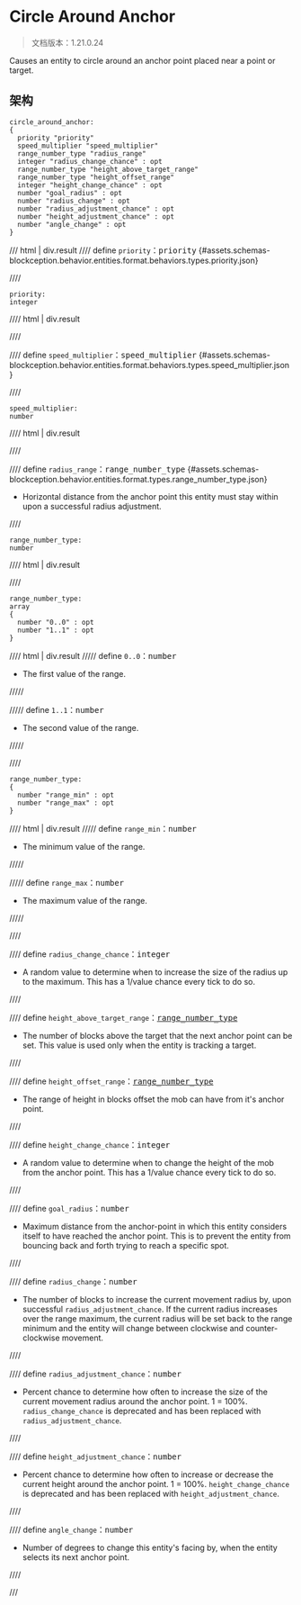 # Circle Around Anchor

> 文档版本：1.21.0.24

Causes an entity to circle around an anchor point placed near a point or target.

## 架构

```mcschema
circle_around_anchor:
{
  priority "priority"
  speed_multiplier "speed_multiplier"
  range_number_type "radius_range"
  integer "radius_change_chance" : opt
  range_number_type "height_above_target_range"
  range_number_type "height_offset_range"
  integer "height_change_chance" : opt
  number "goal_radius" : opt
  number "radius_change" : opt
  number "radius_adjustment_chance" : opt
  number "height_adjustment_chance" : opt
  number "angle_change" : opt
}

```

/// html | div.result
//// define
`priority`：<samp>priority</samp> {#assets.schemas-blockception.behavior.entities.format.behaviors.types.priority.json}


////

```mcschema
priority:
integer

```

//// html | div.result

////



//// define
`speed_multiplier`：<samp>speed_multiplier</samp> {#assets.schemas-blockception.behavior.entities.format.behaviors.types.speed_multiplier.json}


////

```mcschema
speed_multiplier:
number

```

//// html | div.result

////



//// define
`radius_range`：<samp>range_number_type</samp> {#assets.schemas-blockception.behavior.entities.format.types.range_number_type.json}

- Horizontal distance from the anchor point this entity must stay within upon a successful radius adjustment.


////

```mcschema
range_number_type:
number

```

//// html | div.result

////


```mcschema
range_number_type:
array
{
  number "0..0" : opt
  number "1..1" : opt
}

```

//// html | div.result
///// define
`0..0`：<samp>number</samp>

- The first value of the range.


/////


///// define
`1..1`：<samp>number</samp>

- The second value of the range.


/////


////


```mcschema
range_number_type:
{
  number "range_min" : opt
  number "range_max" : opt
}

```

//// html | div.result
///// define
`range_min`：<samp>number</samp>

- The minimum value of the range.


/////


///// define
`range_max`：<samp>number</samp>

- The maximum value of the range.


/////


////




//// define
`radius_change_chance`：<samp>integer</samp>

- A random value to determine when to increase the size of the radius up to the maximum. This has a 1/value chance every tick to do so.


////


//// define
`height_above_target_range`：<samp>[range_number_type](#assets.schemas-blockception.behavior.entities.format.types.range_number_type.json)</samp>

- The number of blocks above the target that the next anchor point can be set. This value is used only when the entity is tracking a target.


////


//// define
`height_offset_range`：<samp>[range_number_type](#assets.schemas-blockception.behavior.entities.format.types.range_number_type.json)</samp>

- The range of height in blocks offset the mob can have from it's anchor point.


////


//// define
`height_change_chance`：<samp>integer</samp>

- A random value to determine when to change the height of the mob from the anchor point. This has a 1/value chance every tick to do so.


////


//// define
`goal_radius`：<samp>number</samp>

- Maximum distance from the anchor-point in which this entity considers itself to have reached the anchor point. This is to prevent the entity from bouncing back and forth trying to reach a specific spot.


////


//// define
`radius_change`：<samp>number</samp>

- The number of blocks to increase the current movement radius by, upon successful `radius_adjustment_chance`. If the current radius increases over the range maximum, the current radius will be set back to the range minimum and the entity will change between clockwise and counter-clockwise movement.


////


//// define
`radius_adjustment_chance`：<samp>number</samp>

- Percent chance to determine how often to increase the size of the current movement radius around the anchor point. 1 = 100%. `radius_change_chance` is deprecated and has been replaced with `radius_adjustment_chance`.


////


//// define
`height_adjustment_chance`：<samp>number</samp>

- Percent chance to determine how often to increase or decrease the current height around the anchor point. 1 = 100%. `height_change_chance` is deprecated and has been replaced with `height_adjustment_chance`.


////


//// define
`angle_change`：<samp>number</samp>

- Number of degrees to change this entity's facing by, when the entity selects its next anchor point.


////


///

